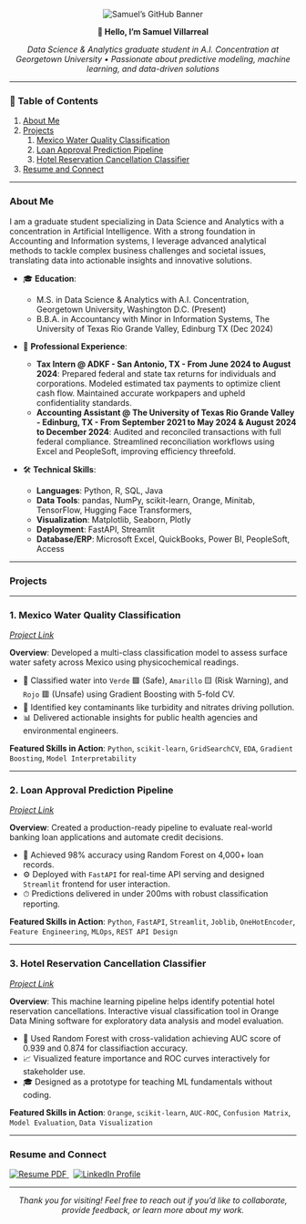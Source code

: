 <p align="center">
  <img src="https://img.shields.io/badge/Samuel%20Villarreal-Data%20Science-blue?style=flat-square&logo=github" alt="Samuel’s GitHub Banner" />
</p>

<p align="center">
  <strong>👋 Hello, I’m Samuel Villarreal</strong>
</p>
<p align="center">
  <em>Data Science & Analytics graduate student in A.I. Concentration at Georgetown University • Passionate about predictive modeling, machine learning, and data-driven solutions</em>
</p>

---

### 📖 Table of Contents
1. [About Me](#about-me)  
2. [Projects](#projects)  
   1. [Mexico Water Quality Classification](#1-mexico-water-quality-classification)  
   2. [Loan Approval Prediction Pipeline](#2-loan-approval-prediction-pipeline)  
   3. [Hotel Reservation Cancellation Classifier](#3-hotel-reservation-cancellation-classifier)
3. [Resume and Connect](#resume-and-connect)

---

### About Me

I am a graduate student specializing in Data Science and Analytics with a concentration in Artificial Intelligence. With a strong foundation in Accounting and Information systems, I leverage advanced analytical methods to tackle complex business challenges and societal issues, translating data into actionable insights and innovative solutions.

- 🎓 **Education**:  
  - M.S. in Data Science & Analytics with A.I. Concentration, Georgetown University, Washington D.C. (Present) 
  - B.B.A. in Accountancy with Minor in Information Systems, The University of Texas Rio Grande Valley, Edinburg TX (Dec 2024)  
    
- 💼 **Professional Experience**:  
  - **Tax Intern @ ADKF - San Antonio, TX - From June 2024 to August 2024**: Prepared federal and state tax returns for individuals and corporations. Modeled estimated tax payments to optimize client cash flow. Maintained accurate workpapers and upheld confidentiality standards.
  - **Accounting Assistant @ The University of Texas Rio Grande Valley - Edinburg, TX - From September 2021 to May 2024 & August 2024 to December 2024**: Audited and reconciled transactions with full federal compliance. Streamlined reconciliation workflows using Excel and PeopleSoft, improving efficiency threefold.

- 🛠 **Technical Skills**:  
  - **Languages**: Python, R, SQL, Java  
  - **Data Tools**: pandas, NumPy, scikit-learn, Orange, Minitab, TensorFlow, Hugging Face Transformers,  
  - **Visualization**: Matplotlib, Seaborn, Plotly  
  - **Deployment**: FastAPI, Streamlit  
  - **Database/ERP**: Microsoft Excel, QuickBooks, Power BI, PeopleSoft, Access 

---

### Projects

---

### 1. Mexico Water Quality Classification  
<span style="color: #9e9e9e;">*[Project Link](https://github.com/samuelvy1100/Mexico-Water-Quality-Classification)*</span>

**Overview**:
Developed a multi-class classification model to assess surface water safety across Mexico using physicochemical readings.

- 🚰 Classified water into `Verde` 🟩 (Safe), `Amarillo` 🟨 (Risk Warning), and `Rojo` 🟥 (Unsafe) using Gradient Boosting with 5-fold CV.
- 🔬 Identified key contaminants like turbidity and nitrates driving pollution.
- 📊 Delivered actionable insights for public health agencies and environmental engineers.

**Featured Skills in Action**:
`Python`, `scikit-learn`, `GridSearchCV`, `EDA`, `Gradient Boosting`, `Model Interpretability`

---

### 2. Loan Approval Prediction Pipeline
<span style="color: #9e9e9e;">*[Project Link](https://github.com/samuelvy1100/Loan-Approval-Prediction-Pipeline)*</span>

**Overview**:
Created a production-ready pipeline to evaluate real-world banking loan applications and automate credit decisions.

- 🏦 Achieved 98% accuracy using Random Forest on 4,000+ loan records.
- ⚙️ Deployed with `FastAPI` for real-time API serving and designed `Streamlit` frontend for user interaction.
- ⏱ Predictions delivered in under 200ms with robust classification reporting.

**Featured Skills in Action**:
`Python`, `FastAPI`, `Streamlit`, `Joblib`, `OneHotEncoder`, `Feature Engineering`, `MLOps`, `REST API Design`

---

### 3. Hotel Reservation Cancellation Classifier
<span style="color: #9e9e9e;">*[Project Link](https://github.com/samuelvy1100/Hotel-Reservation-Cancellation-Classifier)*</span>

**Overview**:
This machine learning pipeline helps identify potential hotel reservation cancellations. Interactive visual classification tool in Orange Data Mining software for exploratory data analysis and model evaluation. 

- 🧱 Used Random Forest with cross-validation achieving AUC score of 0.939 and 0.874 for classifiaction accuracy.
- 📈 Visualized feature importance and ROC curves interactively for stakeholder use.
- 🎓 Designed as a prototype for teaching ML fundamentals without coding.

**Featured Skills in Action**:
`Orange`, `scikit-learn`, `AUC-ROC`, `Confusion Matrix`, `Model Evaluation`, `Data Visualization`

---

### Resume and Connect

<a href="https://drive.google.com/file/d/1ZKo_As_YPak3tk_uO-QnIEq-eoj4cZqk/view?usp=share_link" target="_blank"> <img src="https://img.shields.io/badge/Resume-PDF-informational?style=flat-square&logo=adobeacrobatreader&logoColor=white&color=2f80ed" alt="Resume PDF" /> </a> &nbsp; <a href="https://www.linkedin.com/in/samuel-villarreal-b8482a237/" target="_blank"> <img src="https://img.shields.io/badge/LinkedIn-Profile-blue?style=flat-square&logo=linkedin&logoColor=white" alt="LinkedIn Profile" /> </a> </p>

---

<p align="center">
  <em>Thank you for visiting! Feel free to reach out if you’d like to collaborate, provide feedback, or learn more about my work.</em>
</p>
